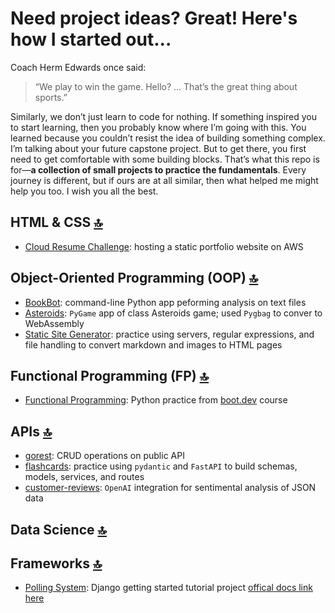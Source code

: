 # Need project ideas? Great! Here's how I started out...

Coach Herm Edwards once said:

> “We play to win the game. Hello? ... That’s the great thing about sports.”

Similarly, we don’t just learn to code for nothing. If something inspired you to start learning, then you probably know where I’m going with this. You learned because you couldn’t resist the idea of building something complex. I’m talking about your future capstone project. But to get there, you first need to get comfortable with some building blocks. That’s what this repo is for—**a collection of small projects to practice the fundamentals**. Every journey is different, but if ours are at all similar, then what helped me might help you too. I wish you all the best.

## HTML & CSS [🔝](#need-project-ideas-great-heres-how-i-started-out)

* [Cloud Resume Challenge](https://github.com/barronbytes/mini-projects/tree/main/cloud-resume-challenge): hosting a static portfolio website on AWS

## Object-Oriented Programming (OOP) [🔝](#need-project-ideas-great-heres-how-i-started-out)

* [BookBot](https://github.com/barronbytes/mini-projects/tree/main/bookbot): command-line Python app peforming analysis on text files
* [Asteroids](https://github.com/barronbytes/mini-projects/tree/main/asteroids): `PyGame` app of class Asteroids game; used `Pygbag` to conver to WebAssembly
* [Static Site Generator](https://github.com/barronbytes/mini-projects/tree/main/static-site-generator): practice using servers, regular expressions, and file handling to convert markdown and images to HTML pages

## Functional Programming (FP) [🔝](#need-project-ideas-great-heres-how-i-started-out)

* [Functional Programming](https://github.com/barronbytes/mini-projects/tree/main/functional-programming): Python practice from [boot.dev](boot.dev) course

## APIs [🔝](#need-project-ideas-great-heres-how-i-started-out)

* [gorest](https://github.com/barronbytes/mini-projects/tree/main/gorest): CRUD operations on public API
* [flashcards](https://github.com/barronbytes/mini-projects/tree/main/flashcards): practice using `pydantic` and `FastAPI` to build schemas, models, services, and routes
* [customer-reviews](https://github.com/barronbytes/mini-projects/tree/main/customer-reviews): `OpenAI` integration for sentimental analysis of JSON data

## Data Science [🔝](#need-project-ideas-great-heres-how-i-started-out)

## Frameworks [🔝](#need-project-ideas-great-heres-how-i-started-out)

* [Polling System](https://github.com/barronbytes/mini-projects/tree/main/polling-system): Django getting started tutorial project [offical docs link here](https://docs.djangoproject.com/en/5.2/intro/)